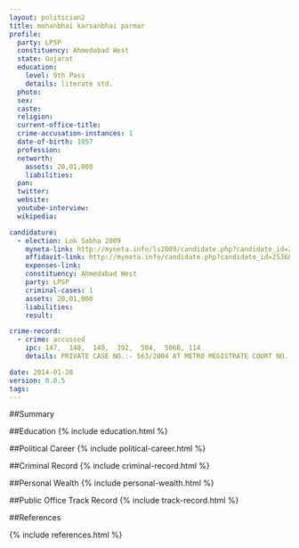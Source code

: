 ```yaml
---
layout: politician2
title: mohanbhai karsanbhai parmar
profile: 
  party: LPSP
  constituency: Ahmedabad West
  state: Gujarat
  education: 
    level: 9th Pass
    details: literate std.
  photo: 
  sex: 
  caste: 
  religion: 
  current-office-title: 
  crime-accusation-instances: 1
  date-of-birth: 1957
  profession: 
  networth: 
    assets: 20,01,000
    liabilities: 
  pan: 
  twitter: 
  website: 
  youtube-interview: 
  wikipedia: 

candidature: 
  - election: Lok Sabha 2009
    myneta-link: http://myneta.info/ls2009/candidate.php?candidate_id=2536
    affidavit-link: http://myneta.info/candidate.php?candidate_id=2536&scan=original
    expenses-link: 
    constituency: Ahmedabad West 
    party: LPSP
    criminal-cases: 1
    assets: 20,01,000
    liabilities: 
    result:  

crime-record: 
  - crime: accussed
    ipc: 147,  148,  149,  392,  504,  506B, 114
    details: PRIVATE CASE NO.:- 563/2004 AT METRO MEGISTRATE COURT NO.:-3, AHMEDABAD. STAY GIVEN BY GUJARAT HIGH COURT DATED 26-02-2009, CASE IS PENDING. 

date: 2014-01-28
version: 0.0.5
tags: 
---
```

##Summary


##Education
{% include education.html %}


##Political Career
{% include political-career.html %}


##Criminal Record
{% include criminal-record.html %}


##Personal Wealth
{% include personal-wealth.html %}


##Public Office Track Record
{% include track-record.html %}


##References


{% include references.html %}